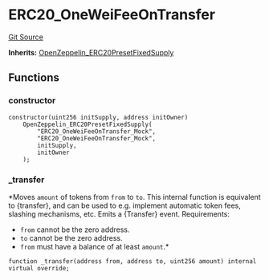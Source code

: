 # ERC20_OneWeiFeeOnTransfer
[Git Source](https://github.com/Sabnock01/eigenlayer-contracts/blob/fa80db0202cf74fb2bae3ffc6aa6db988074a698/src/test/mocks/ERC20_OneWeiFeeOnTransfer.sol)

**Inherits:**
[OpenZeppelin_ERC20PresetFixedSupply](/docs/docgen/src/src/test/mocks/ERC20_OneWeiFeeOnTransfer.sol/contract.OpenZeppelin_ERC20PresetFixedSupply.md)


## Functions
### constructor


```solidity
constructor(uint256 initSupply, address initOwner)
    OpenZeppelin_ERC20PresetFixedSupply(
        "ERC20_OneWeiFeeOnTransfer_Mock",
        "ERC20_OneWeiFeeOnTransfer_Mock",
        initSupply,
        initOwner
    );
```

### _transfer

*Moves `amount` of tokens from `from` to `to`.
This internal function is equivalent to {transfer}, and can be used to
e.g. implement automatic token fees, slashing mechanisms, etc.
Emits a {Transfer} event.
Requirements:
- `from` cannot be the zero address.
- `to` cannot be the zero address.
- `from` must have a balance of at least `amount`.*


```solidity
function _transfer(address from, address to, uint256 amount) internal virtual override;
```

